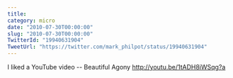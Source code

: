 ```yaml
---
title: 
category: micro
date: "2010-07-30T00:00:00"
slug: "2010-07-30T00:00:00"
TwitterId: "19940631904"
TweetUrl: "https://twitter.com/mark_philpot/status/19940631904"
---
```


I liked a YouTube video -- Beautiful Agony http://youtu.be/1tADH8iWSqg?a
